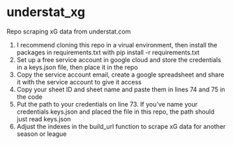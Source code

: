 # understat_xg
Repo scraping xG data from understat.com

1. I recommend cloning this repo in a virual environment, then install the packages in requirements.txt with pip install -r requirements.txt
2. Set up a free service account in google cloud and store the credentials in a keys.json file, then place it in the repo
3. Copy the service account email, create a google spreadsheet and share it with the service account to give it access
4. Copy your sheet ID and sheet name and paste them in lines 74 and 75 in the code
5. Put the path to your credentials on line 73. If you've name your credentials keys.json and placed the file in this repo, the path should just read keys.json
6. Adjust the indexes in the build_url function to scrape xG data for another season or league 
